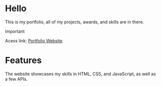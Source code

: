 # Hello
This is my portfolio, all of my projects, awards, and skills are in there.

> [!IMPORTANT]
> Acess link: 
> [Portfolio Website](https://nalabportfolio.netlify.app)

# Features
<p>The website showcases my skills in HTML, CSS, and JavaScript, as well as a few APIs.</p>
